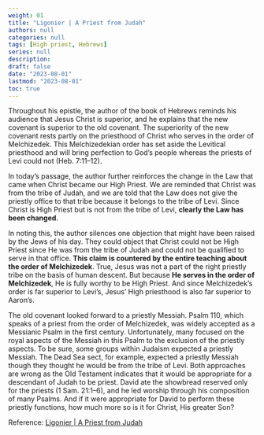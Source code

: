 ```yaml
---
weight: 01
title: "Ligonier | A Priest from Judah"
authors: null
categories: null
tags: [High priest, Hebrews]
series: null
description: 
draft: false
date: "2023-08-01"
lastmod: "2023-08-01"
toc: true
---
```


<!--more-->

Throughout his epistle, the author of the book of Hebrews reminds his audience that Jesus Christ is superior, and he explains that the new covenant is superior to the old covenant. The superiority of the new covenant rests partly on the priesthood of Christ who serves in the order of Melchizedek. This Melchizedekian order has set aside the Levitical priesthood and will bring perfection to God’s people whereas the priests of Levi could not (Heb. 7:11–12).

In today’s passage, the author further reinforces the change in the Law that came when Christ became our High Priest. We are reminded that Christ was from the tribe of Judah, and we are told that the Law does not give the priestly office to that tribe because it belongs to the tribe of Levi. Since Christ is High Priest but is not from the tribe of Levi, <b>clearly the Law has been changed</b>.

In noting this, the author silences one objection that might have been raised by the Jews of his day. They could object that Christ could not be High Priest since He was from the tribe of Judah and could not be qualified to serve in that office. <b>This claim is countered by the entire teaching about the order of Melchizedek</b>. True, Jesus was not a part of the right priestly tribe on the basis of human descent. But because <b>He serves in the order of Melchizedek</b>, He is fully worthy to be High Priest. And since Melchizedek’s order is far superior to Levi’s, Jesus’ High priesthood is also far superior to Aaron’s.

The old covenant looked forward to a priestly Messiah. Psalm 110, which speaks of a priest from the order of Melchizedek, was widely accepted as a Messianic Psalm in the first century. Unfortunately, many focused on the royal aspects of the Messiah in this Psalm to the exclusion of the priestly aspects. To be sure, some groups within Judaism expected a priestly Messiah. The Dead Sea sect, for example, expected a priestly Messiah though they thought he would be from the tribe of Levi. Both approaches are wrong as the Old Testament indicates that it would be appropriate for a descendant of Judah to be priest. David ate the showbread reserved only for the priests (1 Sam. 21:1–6), and he led worship through his composition of many Psalms. And if it were appropriate for David to perform these priestly functions, how much more so is it for Christ, His greater Son?

Reference: <a href = "https://www.ligonier.org/learn/devotionals/priest-judah" target="_blank" rel="noopener noreferrer">Ligonier | A Priest from Judah</a>